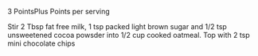 3 PointsPlus Points per serving

Stir 2 Tbsp fat free milk, 1 tsp packed light brown sugar and 1/2 tsp unsweetened cocoa powsder into 1/2 cup cooked oatmeal. Top with 2 tsp mini chocolate chips